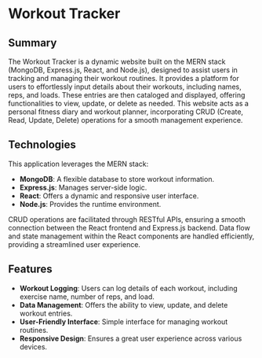 # Workout Tracker

## Summary

The Workout Tracker is a dynamic website built on the MERN stack (MongoDB, Express.js, React, and Node.js), designed to assist users in tracking and managing their workout routines. It provides a platform for users to effortlessly input details about their workouts, including names, reps, and loads. These entries are then cataloged and displayed, offering functionalities to view, update, or delete as needed. This website acts as a personal fitness diary and workout planner, incorporating CRUD (Create, Read, Update, Delete) operations for a smooth management experience.

## Technologies

This application leverages the MERN stack:

- **MongoDB**: A flexible database to store workout information.
- **Express.js**: Manages server-side logic.
- **React**: Offers a dynamic and responsive user interface.
- **Node.js**: Provides the runtime environment.

CRUD operations are facilitated through RESTful APIs, ensuring a smooth connection between the React frontend and Express.js backend. Data flow and state management within the React components are handled efficiently, providing a streamlined user experience.

## Features

- **Workout Logging**: Users can log details of each workout, including exercise name, number of reps, and load.
- **Data Management**: Offers the ability to view, update, and delete workout entries.
- **User-Friendly Interface**: Simple interface for managing workout routines.
- **Responsive Design**: Ensures a great user experience across various devices.
